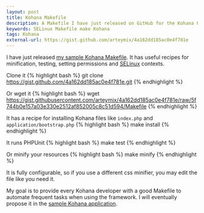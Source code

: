 ```yaml
---
layout: post
title: Kohana Makefile
description: A Makefile I have just released on GitHub for the Kohana Framework
keywords: SELinux Makefile make Kohana
tags: Kohana
external-url: https://gist.github.com/arteymix/4a162dd185ac0e4f781e
---
```


I have just released [my sample Kohana Makefile](https://gist.github.com/arteymix/4a162dd185ac0e4f781e).
It has useful recipes for minification, testing, setting permissions and
[SELinux](http://wikipedia.com/wiki/SELinux) contexts.

Clone it
{% highlight bash %}
git clone https://gist.github.com/4a162dd185ac0e4f781e.git
{% endhighlight %}

Or wget it
{% highlight bash %}
wget https://gist.githubusercontent.com/arteymix/4a162dd185ac0e4f781e/raw/5f744b0e157a03e330e2512af852005c8c51d594/Makefile
{% endhighlight %}

It has a recipe for installing Kohana files like `index.php` and `application/bootstrap.php`
{% highlight bash %}
make install
{% endhighlight %}

It runs PHPUnit
{% highlight bash %}
make test
{% endhighlight %}

Or minify your resources
{% highlight bash %}
make minify
{% endhighlight %}

It is fully configurable, so if you use a different css minifier, you may edit
the file like you need it.

My goal is to provide every Kohana developer with a good Makefile to automate
frequent tasks when using the framework. I will eventually propose it in the
[sample Kohana application](https://github.com/kohana/kohana).
